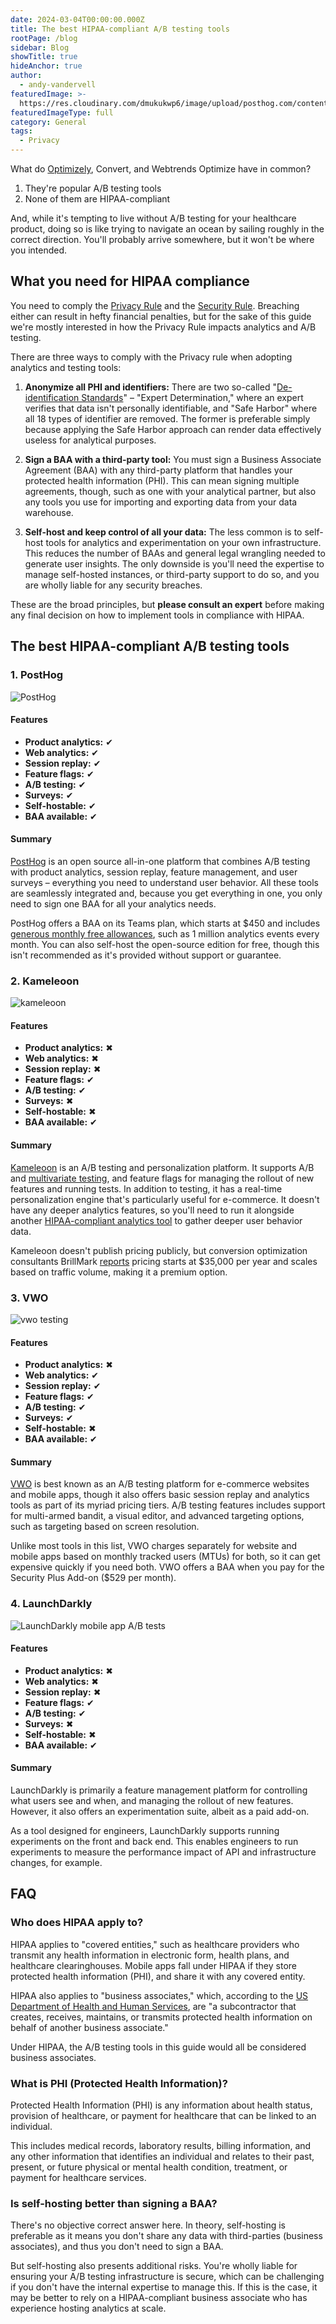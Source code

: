 ```yaml
---
date: 2024-03-04T00:00:00.000Z
title: The best HIPAA-compliant A/B testing tools
rootPage: /blog
sidebar: Blog
showTitle: true
hideAnchor: true
author:
  - andy-vandervell
featuredImage: >-
  https://res.cloudinary.com/dmukukwp6/image/upload/posthog.com/contents/images/blog/open-source-testing-tools/testinghog.png
featuredImageType: full
category: General
tags:
  - Privacy
---
```


What do [Optimizely](/blog/posthog-vs-optimizely), Convert, and Webtrends Optimize have in common?

1. They're popular A/B testing tools
2. None of them are HIPAA-compliant

And, while it's tempting to live without A/B testing for your healthcare product, doing so is like trying to navigate an ocean by sailing roughly in the correct direction. You'll probably arrive somewhere, but it won't be where you intended.

## What you need for HIPAA compliance

You need to comply the [Privacy Rule](https://www.hhs.gov/ocr/privacy/hipaa/administrative/privacyrule/index.html) and the [Security Rule](https://www.hhs.gov/ocr/privacy/hipaa/administrative/securityrule/index.html). Breaching either can result in hefty financial penalties, but for the sake of this guide we're mostly interested in how the Privacy Rule impacts analytics and A/B testing.

There are three ways to comply with the Privacy rule when adopting analytics and testing tools:

1. **Anonymize all PHI and identifiers:** There are two so-called "[De-identification Standards](https://www.hhs.gov/hipaa/for-professionals/privacy/special-topics/de-identification/index.html#standard)" – "Expert Determination," where an expert verifies that data isn't personally identifiable, and "Safe Harbor" where all 18 types of identifier are removed. The former is preferable simply because applying the Safe Harbor approach can render data effectively useless for analytical purposes.

2. **Sign a BAA with a third-party tool:** You must sign a Business Associate Agreement (BAA) with any third-party platform that handles your protected health information (PHI). This can mean signing multiple agreements, though, such as one with your analytical partner, but also any tools you use for importing and exporting data from your data warehouse.

3. **Self-host and keep control of all your data:** The less common is to self-host tools for analytics and experimentation on your own infrastructure. This reduces the number of BAAs and general legal wrangling needed to generate user insights. The only downside is you'll need the expertise to manage self-hosted instances, or third-party support to do so, and you are wholly liable for any security breaches.

These are the broad principles, but **please consult an expert** before making any final decision on how to implement tools in compliance with HIPAA. 

## The best HIPAA-compliant A/B testing tools

### 1. PostHog

![PostHog](https://res.cloudinary.com/dmukukwp6/image/upload/v1710055416/posthog.com/contents/images/screenshots/ab-testing.png)

#### Features

- **Product analytics:** <span className="text-green text-lg">✔</span>
- **Web analytics:** <span className="text-green text-lg">✔</span>
- **Session replay:** <span className="text-green text-lg">✔</span>
- **Feature flags:** <span className="text-green text-lg">✔</span>
- **A/B testing:** <span className="text-green text-lg">✔</span>
- **Surveys:** <span className="text-green text-lg">✔</span>
- **Self-hostable:** <span className="text-green text-lg">✔</span>
- **BAA available:** <span className="text-green text-lg">✔</span>

#### Summary

[PostHog](https://posthog.com/) is an open source all-in-one platform that combines A/B testing with product analytics, session replay, feature management, and user surveys – everything you need to understand user behavior. All these tools are seamlessly integrated and, because you get everything in one, you only need to sign one BAA for all your analytics needs.

PostHog offers a BAA on its Teams plan, which starts at $450 and includes [generous monthly free allowances](/pricing), such as 1 million analytics events every month. You can also self-host the open-source edition for free, though this isn't recommended as it's provided without support or guarantee. 

### 2. Kameleoon

![kameleoon](https://res.cloudinary.com/dmukukwp6/image/upload/v1710055416/posthog.com/contents/images/blog/hipaa-compliant-ab-testing/kameleoon.png)

#### Features

- **Product analytics:** <span className="text-red text-lg">✖</span>
- **Web analytics:** <span className="text-red text-lg">✖</span>
- **Session replay:** <span className="text-red text-lg">✖</span>
- **Feature flags:** <span className="text-green text-lg">✔</span>
- **A/B testing:** <span className="text-green text-lg">✔</span>
- **Surveys:** <span className="text-red text-lg">✖</span>
- **Self-hostable:** <span className="text-red text-lg">✖</span>
- **BAA available:** <span className="text-green text-lg">✔</span>

#### Summary

[Kameleoon](https://vwo.com/) is an A/B testing and personalization platform. It supports A/B and [multivariate testing](/product-engineers/what-is-multivariate-testing-examples), and feature flags for managing the rollout of new features and running tests. In addition to testing, it has a real-time personalization engine that's particularly useful for e-commerce. It doesn't have any deeper analytics features, so you'll need to run it alongside another [HIPAA-compliant analytics tool](/blog/best-hipaa-compliant-analytics-tools) to gather deeper user behavior data.

Kameleoon doesn't publish pricing publicly, but conversion optimization consultants BrillMark [reports](https://www.brillmark.com/kameleoon-ab-testing-platform/#:~:text=The%20yearly%20licensing%20pricing%20for,pay%20for%20the%20annual%20license) pricing starts at $35,000 per year and scales based on traffic volume, making it a premium option.  

### 3. VWO

![vwo testing](https://res.cloudinary.com/dmukukwp6/image/upload/v1710055416/posthog.com/contents/images/blog/hipaa-compliant-ab-testing/vwo-testing.png)

#### Features

- **Product analytics:** <span className="text-red text-lg">✖</span>
- **Web analytics:** <span className="text-green text-lg">✔</span>
- **Session replay:** <span className="text-green text-lg">✔</span>
- **Feature flags:** <span className="text-green text-lg">✔</span>
- **A/B testing:** <span className="text-green text-lg">✔</span>
- **Surveys:** <span className="text-green text-lg">✔</span>
- **Self-hostable:** <span className="text-red text-lg">✖</span>
- **BAA available:** <span className="text-green text-lg">✔</span>

#### Summary

[VWO](https://vwo.com/) is best known as an A/B testing platform for e-commerce websites and mobile apps, though it also offers basic session replay and analytics tools as part of its myriad pricing tiers. A/B testing features includes support for multi-armed bandit, a visual editor, and advanced targeting options, such as targeting based on screen resolution.

Unlike most tools in this list, VWO charges separately for website and mobile apps based on monthly tracked users (MTUs) for both, so it can get expensive quickly if you need both. VWO offers a BAA when you pay for the Security Plus Add-on ($529 per month).

### 4. LaunchDarkly

![LaunchDarkly mobile app A/B tests](https://res.cloudinary.com/dmukukwp6/image/upload/v1710055416/posthog.com/contents/images/blog/best-mobile-app-ab-testing-tools/launch-darkly.png)

#### Features

- **Product analytics:** <span className="text-red text-lg">✖</span>
- **Web analytics:** <span className="text-red text-lg">✖</span>
- **Session replay:** <span className="text-red text-lg">✖</span>
- **Feature flags:** <span className="text-green text-lg">✔</span>
- **A/B testing:** <span className="text-green text-lg">✔</span>
- **Surveys:** <span className="text-red text-lg">✖</span>
- **Self-hostable:** <span className="text-red text-lg">✖</span>
- **BAA available:** <span className="text-green text-lg">✔</span>

#### Summary

LaunchDarkly is primarily a feature management platform for controlling what users see and when, and managing the rollout of new features. However, it also offers an experimentation suite, albeit as a paid add-on.

As a tool designed for engineers, LaunchDarkly supports running experiments on the front and back end. This enables engineers to run experiments to measure the performance impact of API and infrastructure changes, for example. 

## FAQ

### Who does HIPAA apply to?

HIPAA applies to "covered entities," such as healthcare providers who transmit any health information in electronic form, health plans, and healthcare clearinghouses. Mobile apps fall under HIPAA if they store protected health information (PHI), and share it with any covered entity. 

HIPAA also applies to "business associates," which, according to the [US Department of Health and Human Services](https://www.hhs.gov/hipaa/for-professionals/covered-entities/sample-business-associate-agreement-provisions/index.html), are "a subcontractor that creates, receives, maintains, or transmits protected health information on behalf of another business associate."

Under HIPAA, the A/B testing tools in this guide would all be considered business associates.

### What is PHI (Protected Health Information)?

Protected Health Information (PHI) is any information about health status, provision of healthcare, or payment for healthcare that can be linked to an individual. 

This includes medical records, laboratory results, billing information, and any other information that identifies an individual and relates to their past, present, or future physical or mental health condition, treatment, or payment for healthcare services.

### Is self-hosting better than signing a BAA?

There's no objective correct answer here. In theory, self-hosting is preferable as it means you don't share any data with third-parties (business associates), and thus you don't need to sign a BAA.

But self-hosting also presents additional risks. You're wholly liable for ensuring your A/B testing infrastructure is secure, which can be challenging if you don't have the internal expertise to manage this. If this is the case, it may be better to rely on a HIPAA-compliant business associate who has experience hosting analytics at scale.
